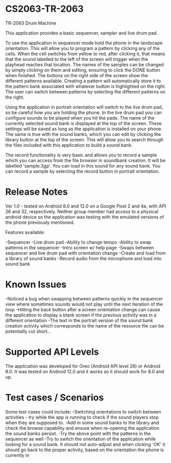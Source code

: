 # CS2063-TR-2063

TR-2063 Drum Machine

This application provides a basic sequencer, sampler and live drum pad.

To use the application in sequencer mode hold the phone in the landscape orientation. This will allow you to program a pattern by clicking any of the cells.
When the cell switches from yellow to red, after clicking it, that means that the sound labelled to the left of the screen will trigger when the playhead
reaches that location. The names of the samples can be changed by simply clicking on them and editing, ensuring to click the DONE button when finished.
The buttons on the right side of the screen show the different patterns available. Creating a pattern will automatically store it to the pattern bank
associated with whatever button is highlighted on the right. The user can switch between patterns by selecting the different patterns on the right.

Using the application in portrait orientation will switch to the live drum pad, so be careful how you are holding the phone. In the live drum pad you can
configure sounds to be played when you hit the pads. The name of the currently selected sound bank is displayed at the top of the screen.
These settings will be saved as long as the application is installed on your phone. The same is true with the sound banks, which you can edit by clicking
the library button at the top of the screen. This will allow you to search through the files included with this application to build a sound bank.

The record functionality is very basic and allows you to record a sample which you can access from the file browser in soundbank creation. It will be
labelled 'sample.3gp'. You can load in this sound for any sound bank. You can record a sample by selecting the record button in portrait orientation.

# Release Notes

Ver 1.0 - tested on Android 8.0 and 12.0 on a Google Pixel 2 and 4a, with API 26 and 32, respectively. Neither group member had access to a physical android device so the application was testing with the emulated versions of the phone previously mentioned. 

Features available:

-Sequencer
-Live drum pad
-Ability to change tempo
-Ability to swap patterns in the sequencer
-Intro screen w/ help page
-Swaps between sequencer and live drum pad with orientation change
-Create and load from a library of sound banks
-Record audio from the microphone and load into sound bank

# Known Issues

-Noticed a bug when swapping between patterns quickly in the sequencer view where sometimes sounds would not play until the next iteration of the loop
-Hitting the back button after a screen orientation change can cause the application to display a blank screen if the previous activity was in a different orientation
-The text in the portrait version of the sound bank creation activity which corresponds to the name of the resource file can be potentially cut short...

# Supported API Levels

The application was developed for Oreo (Android API level 26) or Android 8.0. It was tested on Android 12.0 and it works so it should work for 8.0 and up. 

# Test cases / Scenarios

Some test cases could include:
-Switching orientations to switch between activities - try while the app is running to check if the sound players stop when they are supposed to.
-Add in some sound banks to the library and check the browse capability and ensure when re-opening the application the sound banks persist.
-Try the above point with the patterns in the sequencer as well
-Try to switch the orientation of the application while looking for a sound bank. It should not auto-adjust and when clicking 'OK' it should go back to the proper activity, based on the orientation the phone is currently in

